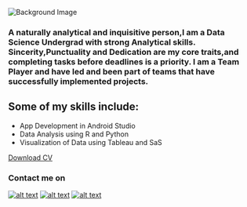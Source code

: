 

![Background Image](https://cdn.vox-cdn.com/uploads/chorus_asset/file/19167110/DigiTale_v2_Landscape.0.png)


### A naturally analytical and inquisitive person,I am a Data Science Undergrad with strong Analytical skills. Sincerity,Punctuality and Dedication are my core traits,and completing tasks before deadlines is a priority. I am a Team Player and have led and been part of teams that have successfully implemented projects.

## Some of my skills include:
- App Development in Android Studio
- Data Analysis using R and Python
- Visualization of Data using Tableau and SaS




[Download CV](https://github.com/aadiharan99/aadiharan99.github.io/blob/master/docs/Aadityaharan%20Ganesh%20CV.docx)

### Contact me on

[![alt text][1.1]][1]
[![alt text][2.1]][2]
[![alt text][3.1]][3]





[1.1]: http://i.imgur.com/wWzX9uB.png (twitter icon without padding)
[2.1]: http://i.imgur.com/fep1WsG.png (facebook icon without padding)
[3.1]: http://i.imgur.com/9I6NRUm.png (github icon without padding)


[1]: https://twitter.com/aadiharan99
[2]: https://www.facebook.com/aaditya.haran
[3]: https://twitter.com/aadiharan99








